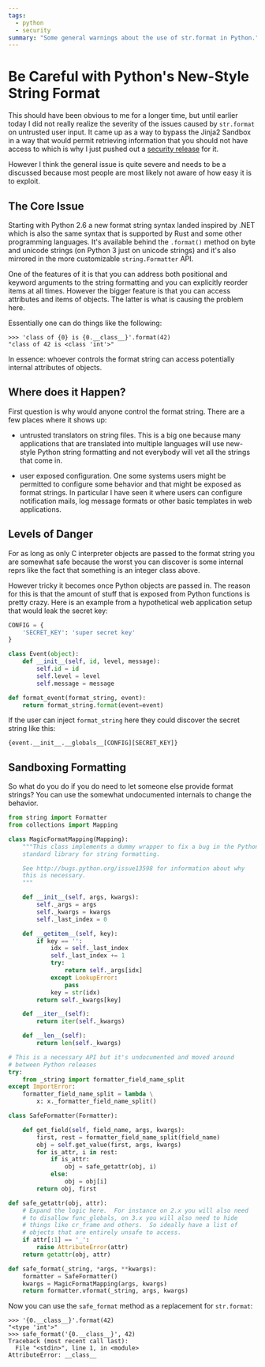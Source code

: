 ```yaml
---
tags:
  - python
  - security
summary: "Some general warnings about the use of str.format in Python."
---
```


# Be Careful with Python's New-Style String Format

This should have been obvious to me for a longer time, but until earlier
today I did not really realize the severity of the issues caused by
`str.format` on untrusted user input.  It came up as a way to bypass the
Jinja2 Sandbox in a way that would permit retrieving information that you
should not have access to which is why I just pushed out a [security
release](https://www.palletsprojects.com/blog/jinja-281-released/) for
it.

However I think the general issue is quite severe and needs to be a
discussed because most people are most likely not aware of how easy it is
to exploit.

## The Core Issue

Starting with Python 2.6 a new format string syntax landed inspired by
.NET which is also the same syntax that is supported by Rust and some
other programming languages.  It's available behind the `.format()` method
on byte and unicode strings (on Python 3 just on unicode strings) and it's
also mirrored in the more customizable `string.Formatter` API.

One of the features of it is that you can address both positional and
keyword arguments to the string formatting and you can explicitly reorder
items at all times.  However the bigger feature is that you can access
attributes and items of objects.  The latter is what is causing the
problem here.

Essentially one can do things like the following:

```pycon
>>> 'class of {0} is {0.__class__}'.format(42)
"class of 42 is <class 'int'>"
```

In essence: whoever controls the format string can access potentially
internal attributes of objects.

## Where does it Happen?

First question is why would anyone control the format string.  There are a
few places where it shows up:

- untrusted translators on string files.  This is a big one because many
applications that are translated into multiple languages will use
new-style Python string formatting and not everybody will vet all the
strings that come in.

- user exposed configuration.  One some systems users might be permitted
to configure some behavior and that might be exposed as format
strings.  In particular I have seen it where users can configure
notification mails, log message formats or other basic templates in web
applications.

## Levels of Danger

For as long as only C interpreter objects are passed to the format string
you are somewhat safe because the worst you can discover is some internal
reprs like the fact that something is an integer class above.

However tricky it becomes once Python objects are passed in.  The reason
for this is that the amount of stuff that is exposed from Python functions
is pretty crazy.  Here is an example from a hypothetical web application
setup that would leak the secret key:

```python
CONFIG = {
    'SECRET_KEY': 'super secret key'
}

class Event(object):
    def __init__(self, id, level, message):
        self.id = id
        self.level = level
        self.message = message

def format_event(format_string, event):
    return format_string.format(event=event)
```

If the user can inject `format_string` here they could discover the secret
string like this:

```text
{event.__init__.__globals__[CONFIG][SECRET_KEY]}
```

## Sandboxing Formatting

So what do you do if you do need to let someone else provide format
strings?  You can use the somewhat undocumented internals to change the
behavior.

```python
from string import Formatter
from collections import Mapping

class MagicFormatMapping(Mapping):
    """This class implements a dummy wrapper to fix a bug in the Python
    standard library for string formatting.

    See http://bugs.python.org/issue13598 for information about why
    this is necessary.
    """

    def __init__(self, args, kwargs):
        self._args = args
        self._kwargs = kwargs
        self._last_index = 0

    def __getitem__(self, key):
        if key == '':
            idx = self._last_index
            self._last_index += 1
            try:
                return self._args[idx]
            except LookupError:
                pass
            key = str(idx)
        return self._kwargs[key]

    def __iter__(self):
        return iter(self._kwargs)

    def __len__(self):
        return len(self._kwargs)

# This is a necessary API but it's undocumented and moved around
# between Python releases
try:
    from _string import formatter_field_name_split
except ImportError:
    formatter_field_name_split = lambda \
        x: x._formatter_field_name_split()

class SafeFormatter(Formatter):

    def get_field(self, field_name, args, kwargs):
        first, rest = formatter_field_name_split(field_name)
        obj = self.get_value(first, args, kwargs)
        for is_attr, i in rest:
            if is_attr:
                obj = safe_getattr(obj, i)
            else:
                obj = obj[i]
        return obj, first

def safe_getattr(obj, attr):
    # Expand the logic here.  For instance on 2.x you will also need
    # to disallow func_globals, on 3.x you will also need to hide
    # things like cr_frame and others.  So ideally have a list of
    # objects that are entirely unsafe to access.
    if attr[:1] == '_':
        raise AttributeError(attr)
    return getattr(obj, attr)

def safe_format(_string, *args, **kwargs):
    formatter = SafeFormatter()
    kwargs = MagicFormatMapping(args, kwargs)
    return formatter.vformat(_string, args, kwargs)
```

Now you can use the `safe_format` method as a replacement for
`str.format`:

```pycon
>>> '{0.__class__}'.format(42)
"<type 'int'>"
>>> safe_format('{0.__class__}', 42)
Traceback (most recent call last):
  File "<stdin>", line 1, in <module>
AttributeError: __class__
```
